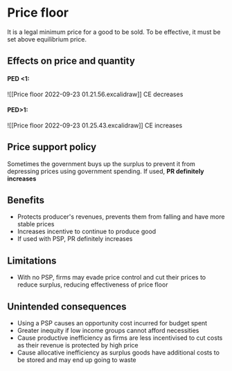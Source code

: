 # Price floor
It is a legal minimum price for a good to be sold. To be effective, it must be set above equilibrium price. 

## Effects on price and quantity
#### PED <1:
![[Price floor 2022-09-23 01.21.56.excalidraw]]
CE decreases
#### PED>1:
![[Price floor 2022-09-23 01.25.43.excalidraw]]
CE increases

## Price support policy
Sometimes the government buys up the surplus to prevent it from depressing prices using government spending. 
If used, **PR definitely increases**

## Benefits
- Protects producer's revenues, prevents them from falling and have more stable prices
- Increases incentive to continue to produce good
-  If used with PSP, PR definitely increases

## Limitations
- With no PSP, firms may evade price control and cut their prices to reduce surplus, reducing effectiveness of price floor

## Unintended consequences
- Using a PSP causes an opportunity cost incurred for budget spent
- Greater inequity if low income groups cannot afford necessities
- Cause productive inefficiency as firms are less incentivised to cut costs as their revenue is protected by high price
- Cause allocative inefficiency as surplus goods have additional costs to be stored and may end up going to waste

